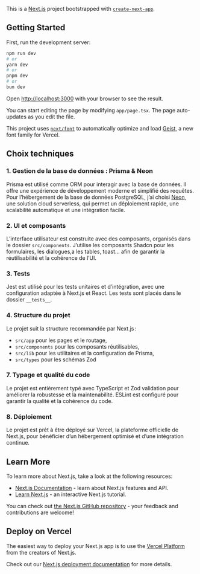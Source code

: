 This is a [Next.js](https://nextjs.org) project bootstrapped with [`create-next-app`](https://nextjs.org/docs/app/api-reference/cli/create-next-app).

## Getting Started

First, run the development server:

```bash
npm run dev
# or
yarn dev
# or
pnpm dev
# or
bun dev
```

Open [http://localhost:3000](http://localhost:3000) with your browser to see the result.

You can start editing the page by modifying `app/page.tsx`. The page auto-updates as you edit the file.

This project uses [`next/font`](https://nextjs.org/docs/app/building-your-application/optimizing/fonts) to automatically optimize and load [Geist](https://vercel.com/font), a new font family for Vercel.

## Choix techniques

### 1. Gestion de la base de données : Prisma & Neon
Prisma est utilisé comme ORM pour interagir avec la base de données. Il offre une expérience de développement moderne et simplifié des requêtes.  
Pour l’hébergement de la base de données PostgreSQL, j’ai choisi [Neon](https://neon.com/), une solution cloud serverless, qui permet un déploiement rapide, une scalabilité automatique et une intégration facile.

### 2. UI et composants
L’interface utilisateur est construite avec des composants, organisés dans le dossier `src/components`. J’utilise les composants Shadcn pour les formulaires, les dialogues,a les tables, toast... afin de garantir la réutilisabilité et la cohérence de l’UI.

### 3. Tests
Jest est utilisé pour les tests unitaires et d’intégration, avec une configuration adaptée à Next.js et React. Les tests sont placés dans le dossier `__tests__`.

### 4. Structure du projet
Le projet suit la structure recommandée par Next.js : 
- `src/app` pour les pages et le routage,
- `src/components` pour les composants réutilisables,
- `src/lib` pour les utilitaires et la configuration de Prisma,
- `src/types` pour les schémas Zod

### 7. Typage et qualité du code
Le projet est entièrement typé avec TypeScript et Zod validation pour améliorer la robustesse et la maintenabilité. ESLint est configuré pour garantir la qualité et la cohérence du code.

### 8. Déploiement
Le projet est prêt à être déployé sur Vercel, la plateforme officielle de Next.js, pour bénéficier d’un hébergement optimisé et d’une intégration continue.

## Learn More

To learn more about Next.js, take a look at the following resources:

- [Next.js Documentation](https://nextjs.org/docs) - learn about Next.js features and API.
- [Learn Next.js](https://nextjs.org/learn) - an interactive Next.js tutorial.

You can check out [the Next.js GitHub repository](https://github.com/vercel/next.js) - your feedback and contributions are welcome!

## Deploy on Vercel

The easiest way to deploy your Next.js app is to use the [Vercel Platform](https://vercel.com/new?utm_medium=default-template&filter=next.js&utm_source=create-next-app&utm_campaign=create-next-app-readme) from the creators of Next.js.

Check out our [Next.js deployment documentation](https://nextjs.org/docs/app/building-your-application/deploying) for more details.
